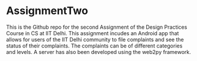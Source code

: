 # AssignmentTwo
This is the Github repo for the second Assignment of the Design Practices Course in CS at IIT Delhi. This assignment incudes an Android app that allows for users of the IIT Delhi community to file complaints and see the status of their complaints. The complaints can be of different categories and levels. A server has also been developed using the web2py framework.
